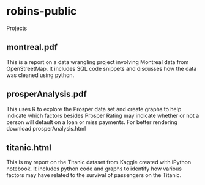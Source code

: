 # robins-public
Projects
## montreal.pdf 
This is a report on a data wrangling project involving Montreal data from OpenStreetMap.  It includes SQL code snippets and discusses how the data was cleaned using python.

## prosperAnalysis.pdf
This uses R to explore the Prosper data set and create graphs to help indicate which factors besides Prosper Rating may indicate whether or not a person will default on a loan or miss payments.  For better rendering download prosperAnalysis.html

## titanic.html
This is my report on the Titanic dataset from Kaggle created with iPython notebook.  It includes python code and graphs to identify how various factors may have related to the survival of passengers on the Titanic. 
